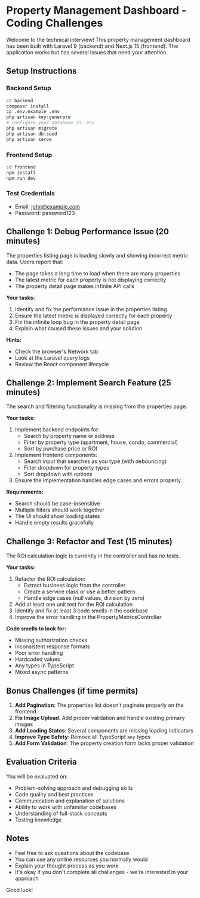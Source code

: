 # Property Management Dashboard - Coding Challenges

Welcome to the technical interview! This property management dashboard has been built with Laravel 9 (backend) and Next.js 15 (frontend). The application works but has several issues that need your attention.

## Setup Instructions

### Backend Setup
```bash
cd backend
composer install
cp .env.example .env
php artisan key:generate
# Configure your database in .env
php artisan migrate
php artisan db:seed
php artisan serve
```

### Frontend Setup
```bash
cd frontend
npm install
npm run dev
```

### Test Credentials
- Email: john@example.com
- Password: password123

## Challenge 1: Debug Performance Issue (20 minutes)

The properties listing page is loading slowly and showing incorrect metric data. Users report that:
- The page takes a long time to load when there are many properties
- The latest metric for each property is not displaying correctly
- The property detail page makes infinite API calls

**Your tasks:**
1. Identify and fix the performance issue in the properties listing
2. Ensure the latest metric is displayed correctly for each property
3. Fix the infinite loop bug in the property detail page
4. Explain what caused these issues and your solution

**Hints:**
- Check the browser's Network tab
- Look at the Laravel query logs
- Review the React component lifecycle

## Challenge 2: Implement Search Feature (25 minutes)

The search and filtering functionality is missing from the properties page. 

**Your tasks:**
1. Implement backend endpoints for:
   - Search by property name or address
   - Filter by property type (apartment, house, condo, commercial)
   - Sort by purchase price or ROI
2. Implement frontend components:
   - Search input that searches as you type (with debouncing)
   - Filter dropdown for property types
   - Sort dropdown with options
3. Ensure the implementation handles edge cases and errors properly

**Requirements:**
- Search should be case-insensitive
- Multiple filters should work together
- The UI should show loading states
- Handle empty results gracefully

## Challenge 3: Refactor and Test (15 minutes)

The ROI calculation logic is currently in the controller and has no tests.

**Your tasks:**
1. Refactor the ROI calculation:
   - Extract business logic from the controller
   - Create a service class or use a better pattern
   - Handle edge cases (null values, division by zero)
2. Add at least one unit test for the ROI calculation
3. Identify and fix at least 3 code smells in the codebase
4. Improve the error handling in the PropertyMetricsController

**Code smells to look for:**
- Missing authorization checks
- Inconsistent response formats
- Poor error handling
- Hardcoded values
- Any types in TypeScript
- Mixed async patterns

## Bonus Challenges (if time permits)

1. **Add Pagination**: The properties list doesn't paginate properly on the frontend
2. **Fix Image Upload**: Add proper validation and handle existing primary images
3. **Add Loading States**: Several components are missing loading indicators
4. **Improve Type Safety**: Remove all TypeScript `any` types
5. **Add Form Validation**: The property creation form lacks proper validation

## Evaluation Criteria

You will be evaluated on:
- Problem-solving approach and debugging skills
- Code quality and best practices
- Communication and explanation of solutions
- Ability to work with unfamiliar codebases
- Understanding of full-stack concepts
- Testing knowledge

## Notes
- Feel free to ask questions about the codebase
- You can use any online resources you normally would
- Explain your thought process as you work
- It's okay if you don't complete all challenges - we're interested in your approach

Good luck!